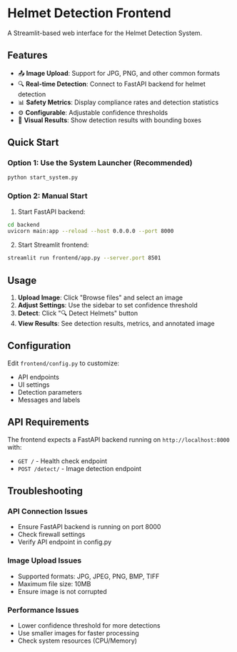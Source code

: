 # Helmet Detection Frontend

A Streamlit-based web interface for the Helmet Detection System.

## Features

- 📤 **Image Upload**: Support for JPG, PNG, and other common formats
- 🔍 **Real-time Detection**: Connect to FastAPI backend for helmet detection
- 📊 **Safety Metrics**: Display compliance rates and detection statistics
- ⚙️ **Configurable**: Adjustable confidence thresholds
- 🎨 **Visual Results**: Show detection results with bounding boxes

## Quick Start

### Option 1: Use the System Launcher (Recommended)
```bash
python start_system.py
```

### Option 2: Manual Start
1. Start FastAPI backend:
```bash
cd backend
uvicorn main:app --reload --host 0.0.0.0 --port 8000
```

2. Start Streamlit frontend:
```bash
streamlit run frontend/app.py --server.port 8501
```

## Usage

1. **Upload Image**: Click "Browse files" and select an image
2. **Adjust Settings**: Use the sidebar to set confidence threshold
3. **Detect**: Click "🔍 Detect Helmets" button
4. **View Results**: See detection results, metrics, and annotated image

## Configuration

Edit `frontend/config.py` to customize:
- API endpoints
- UI settings
- Detection parameters
- Messages and labels

## API Requirements

The frontend expects a FastAPI backend running on `http://localhost:8000` with:
- `GET /` - Health check endpoint
- `POST /detect/` - Image detection endpoint

## Troubleshooting

### API Connection Issues
- Ensure FastAPI backend is running on port 8000
- Check firewall settings
- Verify API endpoint in config.py

### Image Upload Issues
- Supported formats: JPG, JPEG, PNG, BMP, TIFF
- Maximum file size: 10MB
- Ensure image is not corrupted

### Performance Issues
- Lower confidence threshold for more detections
- Use smaller images for faster processing
- Check system resources (CPU/Memory)